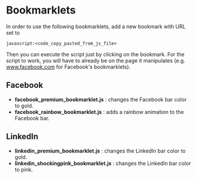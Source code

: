 # Bookmarklets

In order to use the following bookmarklets, add a new bookmark with URL set to
    
    javascript:<code_copy_pasted_from_js_file>
    
Then you can execute the script just by clicking on the bookmark. For the script to work, you will have to already be on the page it manipulates (e.g. www.facebook.com for Facebook's bookmarklets).

## Facebook

 - **facebook_premium_bookmarklet.js** : changes the Facebook bar color to gold.
 - **facebook_rainbow_bookmarklet.js** : adds a rainbow animation to the Facebook bar.
 
 ## LinkedIn

 - **linkedin_premium_bookmarklet.js** : changes the LinkedIn bar color to gold.
 - **linkedin_shockingpink_bookmarklet.js** : changes the LinkedIn bar color to pink.
